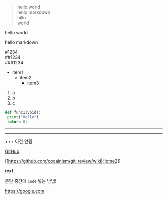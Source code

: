 >hello world  
hello markdown  
hillo  
world

hello world  

hello markdown

#1234  
##1234  
###1234  

- item1  
  * item2  
    + item3  

1. a
  2. b
3. c

```python
def func1(void):
 print("Hello")
 return 0;
```

---
***
+++ 이건 안됨  

[GitHub](https://github.com "go to github")

[[https://github.com/cocainism/git_review/wiki|Home2]]

*__text__*

문단 중간에 `code` 넣는 방법!

<https://google.com>
